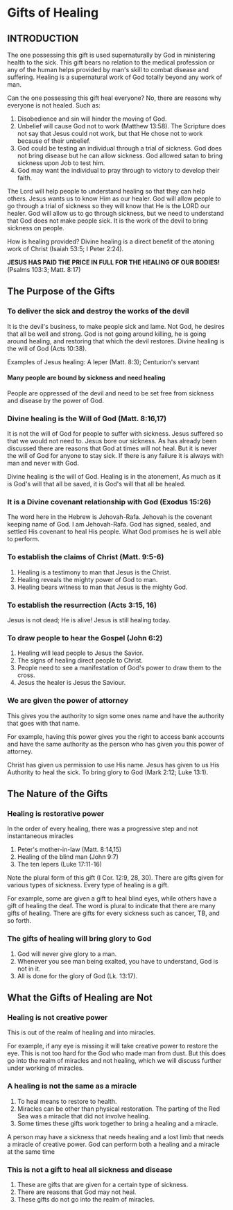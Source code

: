 # Gifts of Healing

## INTRODUCTION

The one possessing this gift is used supernaturally by God in ministering health to the sick. This gift bears no relation to the medical profession or any of the human helps provided by man's skill to combat disease and suffering. Healing is a supernatural work of God totally beyond any work of man.

Can the one possessing this gift heal everyone? No, there are reasons why everyone is not healed. Such as:

1.  Disobedience and sin will hinder the moving of God.
2.  Unbelief will cause God not to work (Matthew 13:58). The Scripture does not say that Jesus could not work, but that He chose not to work because of their unbelief.
3.  God could be testing an individual through a trial of sickness. God does not bring disease but he can allow sickness. God allowed satan to bring sickness upon Job to test him.
4.  God may want the individual to pray through to victory to develop their faith.

The Lord will help people to understand healing so that they can help others. Jesus wants us to know Him as our healer. God will allow people to go through a trial of sickness so they will know that He is the LORD our healer. God will allow us to go through sickness, but we need to understand that God does not make people sick. It is the work of the devil to bring sickness on people.

How is healing provided? Divine healing is a direct benefit of the atoning work of Christ (Isaiah 53:5; I Peter 2:24).

**JESUS HAS PAID THE PRICE IN FULL FOR THE HEALING OF OUR BODIES!** (Psalms 103:3; Matt. 8:17)

## The Purpose of the Gifts

### To deliver the sick and destroy the works of the devil

It is the devil's business, to make people sick and lame. Not God, he desires that all be well and strong. God is not going around killing, he is going around healing, and restoring that which the devil restores. Divine healing is the will of God (Acts 10:38).

Examples of Jesus healing: A leper (Matt. 8:3); Centurion's servant

#### Many people are bound by sickness and need healing

People are oppressed of the devil and need to be set free from sickness and disease by the power of God.

### Divine healing is the Will of God (Matt. 8:16,17)

It is not the will of God for people to suffer with sickness. Jesus suffered so that we would not need to. Jesus bore our sickness. As has already been discussed there are reasons that God at times will not heal. But it is never the will of God for anyone to stay sick. If there is any failure it is always with man and never with God.

Divine healing is the will of God. Healing is in the atonement, As much as it is God's will that all be saved, it is God's will that all be healed.

### It is a Divine covenant relationship with God (Exodus 15:26)

The word here in the Hebrew is Jehovah-Rafa. Jehovah is the covenant keeping name of God. I am Jehovah-Rafa. God has signed, sealed, and settled His covenant to heal His people. What God promises he is well able to perform.

### To establish the claims of Christ (Matt. 9:5-6)

1. Healing is a testimony to man that Jesus is the Christ.
2. Healing reveals the mighty power of God to man.
3. Healing bears witness to man that Jesus is the mighty God.

### To establish the resurrection (Acts 3:15, 16)

Jesus is not dead; He is alive! Jesus is still healing today.

### To draw people to hear the Gospel (John 6:2)

1. Healing will lead people to Jesus the Savior.
2. The signs of healing direct people to Christ.
3. People need to see a manifestation of God's power to draw them to the cross.
4. Jesus the healer is Jesus the Saviour.

### We are given the power of attorney

This gives you the authority to sign some ones name and have the authority that goes with that name.

For example, having this power gives you the right to access bank accounts and have the same authority as the person who has given you this power of attorney.

Christ has given us permission to use His name. Jesus has given to us His Authority to heal the sick. To bring glory to God (Mark 2:12; Luke 13:1).

## The Nature of the Gifts

### Healing is restorative power

In the order of every healing, there was a progressive step and not instantaneous miracles

1. Peter's mother-in-law (Matt. 8:14,15)
2. Healing of the blind man (John 9:7)
3. The ten lepers (Luke 17:11-16)

Note the plural form of this gift (I Cor. 12:9, 28, 30). There are gifts given for various types of sickness. Every type of healing is a gift.

For example, some are given a gift to heal blind eyes, while others have a gift of healing the deaf. The word is plural to indicate that there are many gifts of healing. There are gifts for every sickness such as cancer, TB, and so forth.

### The gifts of healing will bring glory to God

1. God will never give glory to a man.
2. Whenever you see man being exalted, you have to understand, God is not in it.
3. All is done for the glory of God (Lk. 13:17).

## What the Gifts of Healing are Not

### Healing is not creative power

This is out of the realm of healing and into miracles.

For example, if any eye is missing it will take creative power to restore the eye. This is not too hard for the God who made man from dust. But this does go into the realm of miracles and not healing, which we will discuss further under working of miracles.

### A healing is not the same as a miracle

1. To heal means to restore to health.
2. Miracles can be other than physical restoration. The parting of the Red Sea was a miracle that did not involve healing.
3. Some times these gifts work together to bring a healing and a miracle.

A person may have a sickness that needs healing and a lost limb that needs a miracle of creative power. God can perform both a healing and a miracle at the same time

### This is not a gift to heal all sickness and disease

1. These are gifts that are given for a certain type of sickness.
2. There are reasons that God may not heal.
3. These gifts do not go into the realm of miracles.
